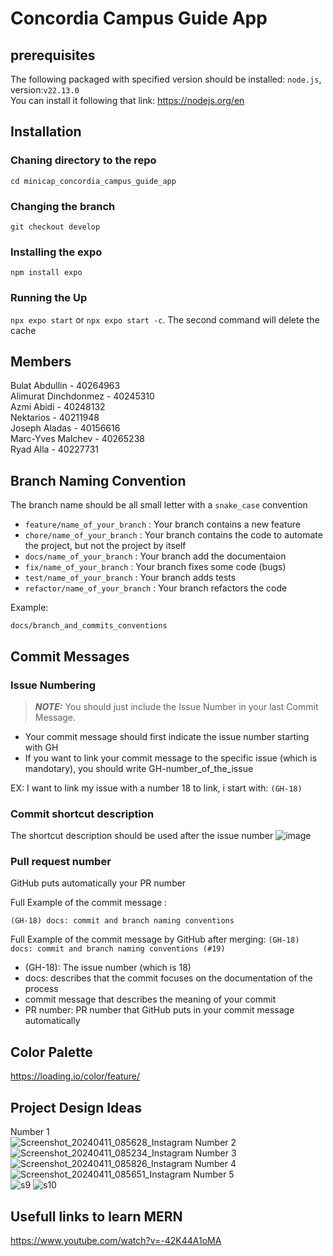 # Concordia Campus Guide App
## prerequisites
The following packaged with specified version should be installed: `node.js`, version:`v22.13.0`
<br>
You can install it following that link: https://nodejs.org/en

## Installation

### Chaning directory to the repo
`cd minicap_concordia_campus_guide_app`
### Changing the branch
`git checkout develop`

### Installing the expo
`npm install expo`
### Running the Up
`npx expo start` or `npx expo start -c`. The second command will delete the cache
## Members
Bulat Abdullin - 40264963 <br>
Alimurat Dinchdonmez - 40245310 <br>
Azmi Abidi - 40248132 <br>
Nektarios - 40211948 <br>
Joseph Aladas - 40156616 <br>
Marc-Yves Malchev - 40265238 <br>
Ryad Alla - 40227731<br>

## Branch Naming Convention
The branch name should be all small letter with a `snake_case` convention
- `feature/name_of_your_branch` : Your branch contains a new feature
- `chore/name_of_your_branch` : Your branch contains the code to automate the project, but not the project by itself
- `docs/name_of_your_branch` : Your branch add the documentaion
- `fix/name_of_your_branch` : Your branch fixes some code (bugs)
- `test/name_of_your_branch` : Your branch adds tests
- `refactor/name_of_your_branch` : Your branch refactors the code

Example: 
```
docs/branch_and_commits_conventions
```
## Commit Messages
### Issue Numbering
> **_NOTE:_**  You should just include the Issue Number in your last Commit Message.
- Your commit message should first indicate the issue number starting with GH
- If you want to link your commit message to the specific issue (which is mandotary), you should write GH-number_of_the_issue

EX: I want to link my issue with a number 18 to link, i start with: `(GH-18)`
### Commit shortcut description
The shortcut description should be used after the issue number
![image](https://github.com/user-attachments/assets/ab366f4f-ca44-4287-983f-6e0c59fe7aa6)

### Pull request number
GitHub puts automatically your PR number

Full Example of the commit message : 
```
(GH-18) docs: commit and branch naming conventions
```
Full Example of the commit message by GitHub after merging: `(GH-18) docs: commit and branch naming conventions (#19)` 
- (GH-18): The issue number (which is 18)
- docs: describes that the commit focuses on the documentation of the process
- commit message that describes the meaning of your commit
- PR number: PR number that GitHub puts in your commit message automatically

## Color Palette
https://loading.io/color/feature/

## Project Design Ideas
Number 1 <br>
![Screenshot_20240411_085628_Instagram](https://github.com/AlimuratDinch/minicap_ideas_organization/assets/132238708/76982b0d-108d-4163-885b-6db2e6973d88)
Number 2 <br>
![Screenshot_20240411_085234_Instagram](https://github.com/AlimuratDinch/minicap_ideas_organization/assets/132238708/13111773-d6f4-4627-994d-8db604697dab)
Number 3 <br>
![Screenshot_20240411_085826_Instagram](https://github.com/AlimuratDinch/minicap_ideas_organization/assets/132238708/451fca67-8b92-4359-87c1-54f0d7cfd130)
Number 4 <br>
![Screenshot_20240411_085651_Instagram](https://github.com/AlimuratDinch/minicap_ideas_organization/assets/132238708/41b38c8f-51d9-48b8-b1b9-9625cd86d45c)
Number 5 <br>
![s9](https://github.com/AlimuratDinch/minicap_ideas_organization/assets/132238708/c56b3d3a-0fc2-445a-92cd-169f8eb84b29)
![s10](https://github.com/AlimuratDinch/minicap_ideas_organization/assets/132238708/31f55183-73f6-45b9-81c0-8199b692b0b5)



## Usefull links to learn MERN
https://www.youtube.com/watch?v=-42K44A1oMA
